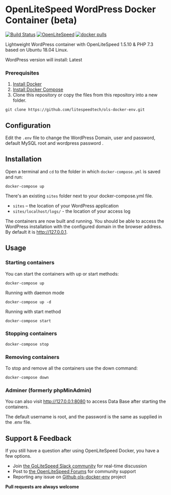 # OpenLiteSpeed WordPress Docker Container (beta)
[![Build Status](https://travis-ci.com/litespeedtech/ols-docker-env.svg?branch=master)](https://hub.docker.com/r/litespeedtech/openlitespeed)
[![OpenLiteSpeed](https://img.shields.io/badge/openlitespeed-1.5.10-informational?style=flat&color=blue)](https://hub.docker.com/r/litespeedtech/openlitespeed)
[![docker pulls](https://img.shields.io/docker/pulls/litespeed/openlitespeed?style=flat&color=blue)](https://hub.docker.com/r/litespeedtech/openlitespeed)

Lightweight WordPress container with OpenLiteSpeed 1.5.10 & PHP 7.3 based on Ubuntu 18.04 Linux.

WordPress version will install: Latest

### Prerequisites
1. [Install Docker](https://www.docker.com/)
2. [Install Docker Compose](https://docs.docker.com/compose/)
3. Clone this repository or copy the files from this repository into a new folder.
```
git clone https://github.com/litespeedtech/ols-docker-env.git
```

## Configuration
Edit the `.env` file to change the WordPress Domain, user and password, default MySQL root and wordpress password .

## Installation
Open a terminal and `cd` to the folder in which `docker-compose.yml` is saved and run:
```
docker-compose up
```
There's an existing `sites` folder next to your docker-compose.yml file.

* `sites` – the location of your WordPress application
* `sites/localhost/logs/` - the location of your access log

The containers are now built and running. You should be able to access the WordPress installation with the configured domain in the browser address. By default it is http://127.0.0.1.

## Usage
### Starting containers
You can start the containers with up or start methods:
```
docker-compose up
```
Running with daemon mode
```
docker-compose up -d
```
Running with start method
```
docker-compose start
```
### Stopping containers
```
docker-compose stop
```
### Removing containers
To stop and remove all the containers use the down command:
```
docker-compose down
```


### Adminer (formerly phpMinAdmin)
You can also visit http://127.0.0.1:8080 to access Data Base after starting the containers.

The default username is root, and the password is the same as supplied in the .env file.

## Support & Feedback
If you still have a question after using OpenLiteSpeed Docker, you have a few options.
* Join [the GoLiteSpeed Slack community](litespeedtech.com/slack) for real-time discussion
* Post to [the OpenLiteSpeed Forums](https://forum.openlitespeed.org/) for community support
* Reporting any issue on [Github ols-docker-env](https://github.com/litespeedtech/ols-docker-env/issues) project

**Pull requests are always welcome**